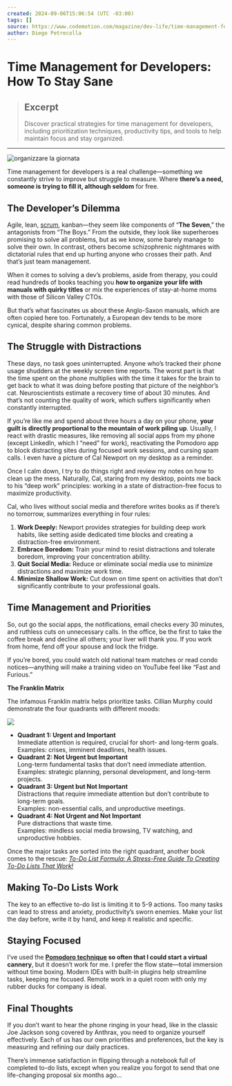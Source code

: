 ```yaml
---
created: 2024-09-06T15:06:54 (UTC -03:00)
tags: []
source: https://www.codemotion.com/magazine/dev-life/time-management-for-developers/?ref=dailydev
author: Diego Petrecolla
---
```


# Time Management for Developers: How To Stay Sane

> ## Excerpt
> Discover practical strategies for time management for developers, including prioritization techniques, productivity tips, and tools to help maintain focus and stay organized.

---
![organizzare la giornata](https://www.codemotion.com/magazine/wp-content/uploads/2024/07/pomodorifalling-896x504.webp)

Time management for developers is a real challenge—something we constantly strive to improve but struggle to measure. Where **there’s a need, someone is trying to fill it, although seldom** for free.

## **The Developer’s Dilemma**

Agile, lean, [scrum](https://www.codemotion.com/magazine/devops/unpopular-opinion-scrum-creates-chaos/), kanban—they seem like components of “**The Seven**,” the antagonists from “The Boys.” From the outside, they look like superheroes promising to solve all problems, but as we know, some barely manage to solve their own. In contrast, others become schizophrenic nightmares with dictatorial rules that end up hurting anyone who crosses their path. And that’s just team management.

When it comes to solving a dev’s problems, aside from therapy, you could read hundreds of books teaching you **how to organize your life with manuals with quirky titles** or mix the experiences of stay-at-home moms with those of Silicon Valley CTOs.

But that’s what fascinates us about these Anglo-Saxon manuals, which are often copied here too. Fortunately, a European dev tends to be more cynical, despite sharing common problems.

## **The Struggle with Distractions**

These days, no task goes uninterrupted. Anyone who’s tracked their phone usage shudders at the weekly screen time reports. The worst part is that the time spent on the phone multiplies with the time it takes for the brain to get back to what it was doing before posting that picture of the neighbor’s cat. Neuroscientists estimate a recovery time of about 30 minutes. And that’s not counting the quality of work, which suffers significantly when constantly interrupted.

If you’re like me and spend about three hours a day on your phone, **your guilt is directly proportional to the mountain of work piling up**. Usually, I react with drastic measures, like removing all social apps from my phone (except LinkedIn, which I “need” for work), reactivating the Pomodoro app to block distracting sites during focused work sessions, and cursing spam calls. I even have a picture of Cal Newport on my desktop as a reminder.

Once I calm down, I try to do things right and review my notes on how to clean up the mess. Naturally, Cal, staring from my desktop, points me back to his “deep work” principles: working in a state of distraction-free focus to maximize productivity.

Cal, who lives without social media and therefore writes books as if there’s no tomorrow, summarizes everything in four rules:

1.  **Work Deeply:** Newport provides strategies for building deep work habits, like setting aside dedicated time blocks and creating a distraction-free environment.
2.  **Embrace Boredom:** Train your mind to resist distractions and tolerate boredom, improving your concentration ability.
3.  **Quit Social Media:** Reduce or eliminate social media use to minimize distractions and maximize work time.
4.  **Minimize Shallow Work:** Cut down on time spent on activities that don’t significantly contribute to your professional goals.

## **Time Management and Priorities**

So, out go the social apps, the notifications, email checks every 30 minutes, and ruthless cuts on unnecessary calls. In the office, be the first to take the coffee break and decline all others; your liver will thank you. If you work from home, fend off your spouse and lock the fridge.

If you’re bored, you could watch old national team matches or read condo notices—anything will make a training video on YouTube feel like “Fast and Furious.”

**The Franklin Matrix**

The infamous Franklin matrix helps prioritize tasks. Cillian Murphy could demonstrate the four quadrants with different moods:

![](https://lh7-rt.googleusercontent.com/docsz/AD_4nXdeRW5n0jlJWCcCYF_sb322Y3qs_q8bMx_2XGUucZZWcK9NeqvRfA_MuKfy3F9FN-VnfZlnYD-54gF2qdbRG7tBmar6l83QoDZend6DSSB1ahI9wVRlfovigpqurg8BoJAwZjI5G_JPJxu6u7hBiQhDjHn7?key=3qsOcuKCYX8Sen_8P8RRtQ)

-   **Quadrant 1: Urgent and Important**  
    Immediate attention is required, crucial for short- and long-term goals.  
    Examples: crises, imminent deadlines, health issues.
-   **Quadrant 2: Not Urgent but Important**  
    Long-term fundamental tasks that don’t need immediate attention.  
    Examples: strategic planning, personal development, and long-term projects.
-   **Quadrant 3: Urgent but Not Important**  
    Distractions that require immediate attention but don’t contribute to long-term goals.  
    Examples: non-essential calls, and unproductive meetings.
-   **Quadrant 4: Not Urgent and Not Important**  
    Pure distractions that waste time.  
    Examples: mindless social media browsing, TV watching, and unproductive hobbies.

Once the major tasks are sorted into the right quadrant, another book comes to the rescue: _[To-Do List Formula: A Stress-Free Guide To Creating To-Do Lists That Work!](https://www.amazon.com/Do-List-Formula-Stress-Free-Creating/dp/1539438120)_

## **Making To-Do Lists Work**

The key to an effective to-do list is limiting it to 5-9 actions. Too many tasks can lead to stress and anxiety, productivity’s sworn enemies. Make your list the day before, write it by hand, and keep it realistic and specific.

## **Staying Focused**

I’ve used the **[Pomodoro technique](https://www.techtarget.com/whatis/definition/pomodoro-technique) so often that I could start a virtual cannery**, but it doesn’t work for me. I prefer the flow state—total immersion without time boxing. Modern IDEs with built-in plugins help streamline tasks, keeping me focused. Remote work in a quiet room with only my rubber ducks for company is ideal.

## **Final Thoughts**

If you don’t want to hear the phone ringing in your head, like in the classic Joe Jackson song covered by Anthrax, you need to organize yourself effectively. Each of us has our own priorities and preferences, but the key is measuring and refining our daily practices.

There’s immense satisfaction in flipping through a notebook full of completed to-do lists, except when you realize you forgot to send that one life-changing proposal six months ago…
